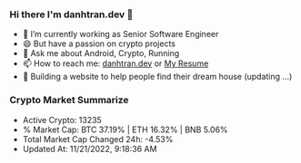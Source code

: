 ### Hi there I'm danhtran.dev 👋

- 🔭 I’m currently working as Senior Software Engineer
- 😄 But have a passion on crypto projects
- 💬 Ask me about Android, Crypto, Running 
- 📫 How to reach me: <a href="https://danhtran.dev" target="_blank">danhtran.dev</a> or <a href="Dan-Resume.pdf" target="_blank">My Resume</a>
- 🌱 Building a website to help people find their dream house (updating ...)

### Crypto Market Summarize
- Active Crypto: 13235
- % Market Cap: BTC 37.19% | ETH 16.32% | BNB 5.06%
- Total Market Cap Changed 24h: -4.53%
- Updated At: 11/21/2022, 9:18:36 AM
